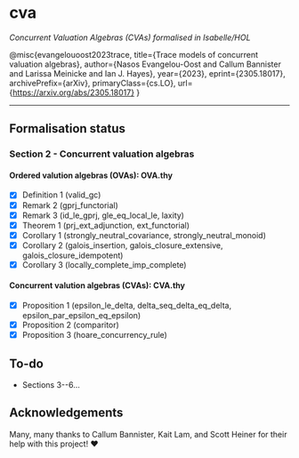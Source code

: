 # cva

_Concurrent Valuation Algebras (CVAs) formalised in Isabelle/HOL_

@misc{evangelouoost2023trace,
      title={Trace models of concurrent valuation algebras},
      author={Nasos Evangelou-Oost and Callum Bannister and Larissa Meinicke and Ian J. Hayes},
      year={2023},
      eprint={2305.18017},
      archivePrefix={arXiv},
      primaryClass={cs.LO},
      url={<https://arxiv.org/abs/2305.18017}>
}

---

## Formalisation status

### Section 2 - Concurrent valuation algebras

#### Ordered valution algebras (OVAs): OVA.thy

- [x] Definition 1 (valid_gc)
- [x] Remark 2 (gprj_functorial)
- [x] Remark 3 (id_le_gprj, gle_eq_local_le, laxity)
- [x] Theorem 1 (prj_ext_adjunction, ext_functorial)
- [x] Corollary 1 (strongly_neutral_covariance, strongly_neutral_monoid)
- [x] Corollary 2 (galois_insertion, galois_closure_extensive, galois_closure_idempotent)
- [x] Corollary 3 (locally_complete_imp_complete)

#### Concurrent valution algebras (CVAs): CVA.thy

- [x] Proposition 1 (epsilon_le_delta, delta_seq_delta_eq_delta, epsilon_par_epsilon_eq_epsilon)
- [x] Proposition 2 (comparitor)
- [x] Proposition 3 (hoare_concurrency_rule)

## To-do

- Sections 3--6...

## Acknowledgements

Many, many thanks to Callum Bannister, Kait Lam, and Scott Heiner for their help with this project! :heart:
